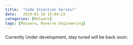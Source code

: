 ```yaml
---
title:  "Code Injection Series!"
date:   2019-01-10 15:04:23
categories: [Malware]
tags: [Malware, Reverse Engineering]
---
```

Currently Under development, stay tuned will be back soon.